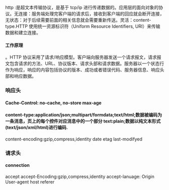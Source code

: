http :是超文本传输协议，是基于 tcp/ip 进行传递数据的。应用层的面向对象的协议。无连接：服务端处理完客户端的请求后，接收到客户端的回应就会断开连接，无状态：对于后续需要前面的相关信息就会需要重新传送。灵活：content-type.HTTP 使用统一资源标识符（Uniform Resource Identifiers, URI）来传输数据和建立连接。

#### 工作原理

。HTTP 协议采用了请求/响应模型。客户端向服务器发送一个请求报文，请求报文包含请求的方法、URL、协议版本、请求头部和请求数据。服务器以一个状态行作为响应，响应的内容包括协议的版本、成功或者错误代码、服务器信息、响应头部和响应数据。

### 响应头

#### Cache-Control: no-cache, no-store max-age

#### content-type:application/json;multipart/formdata;text/html;数据被编码为一条消息，页上的每个控件对应消息中的一个部分 text:plain;数据以纯文本形式(text/json/xml/html)进行编码.

content-encoding:gzip,compress,identity
date
etag
last-modifyed

### 请求头

#### connection

accept
accept-Encoding:gzip,compress,identity
accept-lanuage:
Origin
User-agent
host
referer
